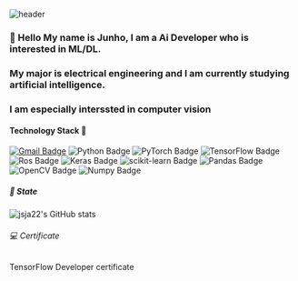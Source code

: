 
![header](https://capsule-render.vercel.app/api?type=wave&color=auto&height=150&section=header&text=Ai%20Developer&fontSize=60)

### 👋 Hello My name is Junho, I am a Ai Developer who is interested in ML/DL. 
###    My major is electrical engineering and I am currently studying artificial intelligence.
###    I am especially interssted in computer vision
####
#### Technology Stack 🔭
[![Gmail Badge](https://img.shields.io/badge/Gmail-d14836?style=flat-square&logo=Gmail&logoColor=white&link=mailto:junhoo6808@gmail.com)](mailto:junhoo68081@gmail.com)
![Python Badge](https://img.shields.io/badge/Python-3776AB?style=flat-square&logo=Python&logoColor=blue)
![PyTorch Badge](https://img.shields.io/badge/PyTorch-EE4C2C?style=flat-square&logo=PyTorchg&logoColor=red)
![TensorFlow Badge](https://img.shields.io/badge/TensorFlow-FF6F00?style=flat-square&logo=TensorFlow&logoColor=orange)
![Ros Badge](https://img.shields.io/badge/Ros-22314E?style=flat-square&logo=Ros&logoColor=blue)
![Keras Badge](https://img.shields.io/badge/Keras-D00000?style=flat-square&logo=Keras&logoColor=red)
![scikit-learn Badge](https://img.shields.io/badge/scikit%20learn-F7931E?style=flat-square&logo=scikit-learn&logoColor=yellow)
![Pandas Badge](https://img.shields.io/badge/Pandas-150458?style=flat-square&logo=Pandas&logoColor=blue)
![OpenCV Badge](https://img.shields.io/badge/OpenCV-5C3EE8?style=flat-square&logo=OpenCV&logoColor=green)
![Numpy Badge](https://img.shields.io/badge/NumPy-013243?style=flat-square&logo=Numpy&logoColor=blue)

#####  🌱 State
![jsja22's GitHub stats](https://github-readme-stats.vercel.app/api?username=jsja22&show_icons=true)

###### 💻 Certificate
   TensorFlow Developer certificate



<!--
**jsja22/jsja22** is a ✨ _special_ ✨ repository because its `README.md` (this file) appears on your GitHub profile.

Here are some ideas to get you started:

- 🔭 I’m currently working on ...
- 🌱 I’m currently learning ...
- 👯 I’m looking to collaborate on ...
- 🤔 I’m looking for help with ...
- 💬 Ask me about ...
- 📫 How to reach me: ...
- 😄 Pronouns: ...
- ⚡ Fun fact: ...
-->
